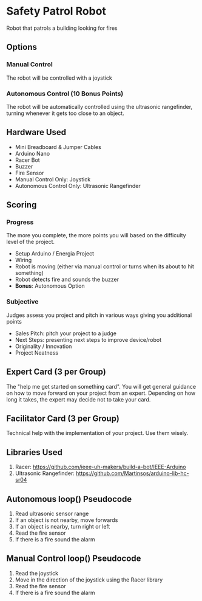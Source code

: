 # Safety Patrol Robot
Robot that patrols a building looking for fires

## Options
### Manual Control
The robot will be controlled with a joystick

### Autonomous Control (10 Bonus Points)
The robot will be automatically controlled using the ultrasonic rangefinder, turning whenever it gets too close to an object.

## Hardware Used
- Mini Breadboard & Jumper Cables
- Arduino Nano
- Racer Bot
- Buzzer
- Fire Sensor
- Manual Control Only: Joystick
- Autonomous Control Only: Ultrasonic Rangefinder

## Scoring

### Progress
The more you complete, the more points you will based on the difficulty level of the project.
- Setup Arduino / Energia Project
- Wiring
- Robot is moving (either via manual control or turns when its about to hit something)
- Robot detects fire and sounds the buzzer
- **Bonus**: Autonomous Option

### Subjective
Judges assess you project and pitch in various ways giving you additional points
- Sales Pitch: pitch your project to a judge
- Next Steps: presenting next steps to improve device/robot
- Originality / Innovation
- Project Neatness

## Expert Card (3 per Group)
The "help me get started on something card". You will get general guidance on how to move forward on your project from an expert. Depending on how long it takes, the expert may decide not to take your card.

## Facilitator Card (3 per Group)
Technical help with the implementation of your project. Use them wisely.

## Libraries Used
1. Racer: https://github.com/ieee-uh-makers/build-a-bot/IEEE-Arduino
2. Ultrasonic Rangefinder: https://github.com/Martinsos/arduino-lib-hc-sr04

## Autonomous loop() Pseudocode
1. Read ultrasonic sensor range
2. If an object is not nearby, move forwards
3. If an object is nearby, turn right or left
4. Read the fire sensor
5. If there is a fire sound the alarm

## Manual Control loop() Pseudocode
1. Read the joystick
2. Move in the direction of the joystick using the Racer library
3. Read the fire sensor
4. If there is a fire sound the alarm
